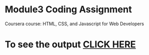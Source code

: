 

# Module3 Coding Assignment

Coursera course: HTML, CSS, and Javascript for Web Developers

# To see the output [CLICK HERE](https://github.com/Prathap-13/Module3.github.io/blob/main/index.html)

